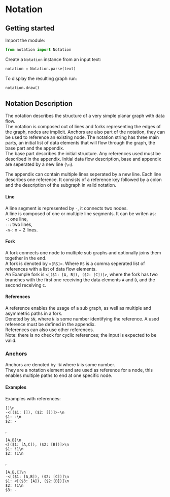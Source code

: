 # Notation

## Getting started

Import the module:
```python
from notation import Notation
```

Create a ```Notation``` instance from an input text:
```python
notation = Notation.parse(text)
```

To display the resulting graph run:
```python
notation.draw()
```

## Notation Description
The notation describes the structure of a very simple planar graph with data flow.  
The notation is composed out of lines and forks representing the edges of the graph, nodes are implicit.
Anchors are also part of the notation, they can be used to reference an existing node.
The notation string has three main parts, an initial list of data elements that will flow through the graph, 
the base part and the appendix.  
The base part describes the initial structure. 
Any references used must be described in the appendix.
Initial data flow description, base and appendix are seperated by a new line (```\n```).

The appendix can contain multiple lines seperated by a new line.
Each line describes one reference. 
It consists of a reference key followed by a colon and the description of the subgraph in valid notation.


#### Line
A line segment is represented by ```-```, it connects two nodes.  
A line is composed of one or multiple line segments. It can be writen as:  
```-```: one line,  
```--```: two lines,  
```-n-```: n + 2 lines.

#### Fork
A fork connects one node to multiple sub graphs and optionally joins them together in the end.  
A fork is denoted by ```<[RS]>```. Where ```RS``` is a comma seperated list of references 
with a list of data flow elements.  
An Example fork is ```<[($1: [A, B]), ($2: [C])]>```, where the fork has two branches with the first one receiving 
the data elements ```A``` and ```B```, and the second receiving ```C```.

#### References
A reference enables the usage of a sub graph, as well as multiple and asymmetric paths in a fork.  
Denoted by ```$N```, where ```N``` is some number identifying the reference. 
A used reference must be defined in the appendix.  
References can also use other references.  
Note: there is no check for cyclic references; the input is expected to be valid.

### Anchors
Anchors are denoted by ```!N``` where ```N``` is some number.  
They are a notation element and are used as reference for a node, 
this enables multiple paths to end at one specific node.

#### Examples

Examples with references:  
```
[]\n
-<[($1: []), ($2: [])]>-\n
$1: -\n
$2: -
```
,  

```
[A,B]\n
<[($1: [A,C]), ($2: [B])]>\n
$1: !1\n
$2: !1\n
```
,
```
[A,B,C]\n
-<[($1: [A,B]), ($2: [C])]\n
$1: <[($3: [A]), ($2:[B])]\n
$2: !1\n
$3: -
```